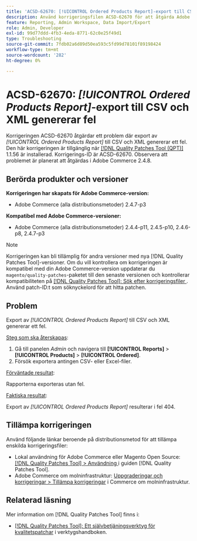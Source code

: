```yaml
---
title: 'ACSD-62670: [!UICONTROL Ordered Products Report]-export till CSV och XML genererar fel'
description: Använd korrigeringsfilen ACSD-62670 för att åtgärda Adobe Commerce-problemet när export av [!UICONTROL Ordered Products Report] till CSV och XML genererar ett fel.
feature: Reporting, Admin Workspace, Data Import/Export
role: Admin, Developer
exl-id: 99d77ddd-4fb3-4eda-8771-62c0e25f49d1
type: Troubleshooting
source-git-commit: 7fdb02a6d89d50ea593c5fd99d78101f89198424
workflow-type: tm+mt
source-wordcount: '282'
ht-degree: 0%

---
```


# ACSD-62670: *[!UICONTROL Ordered Products Report]*-export till CSV och XML genererar fel

Korrigeringen ACSD-62670 åtgärdar ett problem där export av *[!UICONTROL Ordered Products Report]* till CSV och XML genererar ett fel. Den här korrigeringen är tillgänglig när [[!DNL Quality Patches Tool (QPT)]](https://experienceleague.adobe.com/docs/commerce-operations/tools/quality-patches-tool/usage.html?lang=sv-SE) 1.1.56 är installerad. Korrigerings-ID är ACSD-62670. Observera att problemet är planerat att åtgärdas i Adobe Commerce 2.4.8.

## Berörda produkter och versioner

**Korrigeringen har skapats för Adobe Commerce-version:**

* Adobe Commerce (alla distributionsmetoder) 2.4.7-p3

**Kompatibel med Adobe Commerce-versioner:**

* Adobe Commerce (alla distributionsmetoder) 2.4.4-p11, 2.4.5-p10, 2.4.6-p8, 2.4.7-p3

>[!NOTE]
>
>Korrigeringen kan bli tillämplig för andra versioner med nya [!DNL Quality Patches Tool]-versioner. Om du vill kontrollera om korrigeringen är kompatibel med din Adobe Commerce-version uppdaterar du `magento/quality-patches`-paketet till den senaste versionen och kontrollerar kompatibiliteten på [[!DNL Quality Patches Tool]: Sök efter korrigeringsfiler ](https://experienceleague.adobe.com/tools/commerce-quality-patches/index.html?lang=sv-SE). Använd patch-ID:t som söknyckelord för att hitta patchen.

## Problem

Export av *[!UICONTROL Ordered Products Report]* till CSV och XML genererar ett fel.

<u>Steg som ska återskapas</u>:

1. Gå till panelen *Admin* och navigera till **[!UICONTROL Reports]** > **[!UICONTROL Products]** > **[!UICONTROL Ordered]**.
1. Försök exportera antingen CSV- eller Excel-filer.

<u>Förväntade resultat</u>:

Rapporterna exporteras utan fel.

<u>Faktiska resultat</u>:

Export av *[!UICONTROL Ordered Products Report]* resulterar i fel 404.

## Tillämpa korrigeringen

Använd följande länkar beroende på distributionsmetod för att tillämpa enskilda korrigeringsfiler:

* Lokal användning för Adobe Commerce eller Magento Open Source: [[!DNL Quality Patches Tool] > Användning ](/help/tools/quality-patches-tool/usage.md) i guiden [!DNL Quality Patches Tool].
* Adobe Commerce om molninfrastruktur: [Uppgraderingar och korrigeringar > Tillämpa korrigeringar](https://experienceleague.adobe.com/docs/commerce-cloud-service/user-guide/develop/upgrade/apply-patches.html?lang=sv-SE) i Commerce om molninfrastruktur.

## Relaterad läsning

Mer information om [!DNL Quality Patches Tool] finns i:

* [[!DNL Quality Patches Tool]: Ett självbetjäningsverktyg för kvalitetspatchar](/help/tools/quality-patches-tool/quality-patches-tool-to-self-serve-quality-patches.md) i verktygshandboken.
